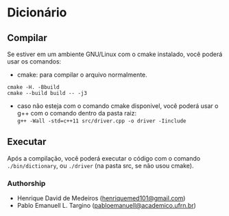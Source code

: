 # Dicionário

## Compilar
Se estiver em um ambiente GNU/Linux com o cmake instalado, você poderá usar os comandos:

- cmake: para compilar o arquivo normalmente.
```
cmake -H. -Bbuild
cmake --build build -- -j3
```

- caso não esteja com o comando cmake disponivel, você poderá usar o g++ com o comando dentro da pasta raiz:  
```g++ -Wall -std=c++11 src/driver.cpp -o driver -Iinclude```  

## Executar
Após a compilação, você poderá executar o código com o comando ```./bin/dictionary```, ou ```./driver``` (na pasta src, se não usou cmake).

### Authorship
- Henrique David de Medeiros	(henriquemed101@gmail.com)
- Pablo Emanuell L. Targino	(pabloemanuell@academico.ufrn.br)